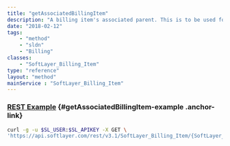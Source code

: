 ```yaml
---
title: "getAssociatedBillingItem"
description: "A billing item's associated parent. This is to be used for billing items that are 'floating', and therefore are not child items of any parent billing item. If it is desired to associate an item to another, populate this with the SoftLayer_Billing_Item ID of that associated parent item."
date: "2018-02-12"
tags:
    - "method"
    - "sldn"
    - "Billing"
classes:
    - "SoftLayer_Billing_Item"
type: "reference"
layout: "method"
mainService : "SoftLayer_Billing_Item"
---
```


### [REST Example](#getAssociatedBillingItem-example) <a href="/article/rest/"><i class="fas fa-question"></i></a> {#getAssociatedBillingItem-example .anchor-link} 
```bash
curl -g -u $SL_USER:$SL_APIKEY -X GET \
'https://api.softlayer.com/rest/v3.1/SoftLayer_Billing_Item/{SoftLayer_Billing_ItemID}/getAssociatedBillingItem'
```
